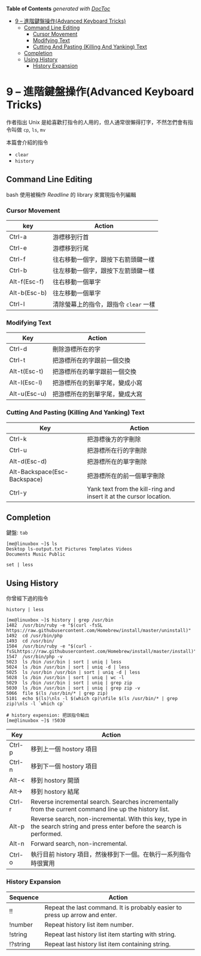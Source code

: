 <!-- START doctoc generated TOC please keep comment here to allow auto update -->
<!-- DON'T EDIT THIS SECTION, INSTEAD RE-RUN doctoc TO UPDATE -->
**Table of Contents**  *generated with [DocToc](https://github.com/thlorenz/doctoc)*

- [9 – 進階鍵盤操作(Advanced Keyboard Tricks)](#9--%E9%80%B2%E9%9A%8E%E9%8D%B5%E7%9B%A4%E6%93%8D%E4%BD%9Cadvanced-keyboard-tricks)
  - [Command Line Editing](#command-line-editing)
    - [Cursor Movement](#cursor-movement)
    - [Modifying Text](#modifying-text)
    - [Cutting And Pasting (Killing And Yanking) Text](#cutting-and-pasting-killing-and-yanking-text)
  - [Completion](#completion)
  - [Using History](#using-history)
    - [History Expansion](#history-expansion)

<!-- END doctoc generated TOC please keep comment here to allow auto update -->

# 9 – 進階鍵盤操作(Advanced Keyboard Tricks)

作者指出 Unix 是給喜歡打指令的人用的，但人通常很懶得打字，不然怎們會有指令叫做 `cp`, `ls`, `mv`

本篇會介紹的指令

- `clear`
- `history`

## Command Line Editing

bash 使用被稱作 _Readline_ 的 library 來實現指令列編輯

### Cursor Movement

key | Action
----|-------
Ctrl-a | 游標移到行首
Ctrl-e | 游標移到行尾
Ctrl-f | 往右移動一個字，跟按下右箭頭鍵一樣
Ctrl-b | 往左移動一個字，跟按下左箭頭鍵一樣
Alt-f(Esc-f) | 往右移動一個單字
Alt-b(Esc-b) | 往左移動一個單字
Ctrl-l | 清除螢幕上的指令，跟指令 `clear` 一樣

### Modifying Text

Key | Action
----|-------
Ctrl-d | 刪除游標所在的字
Ctrl-t | 把游標所在的字跟前一個交換
Alt-t(Esc-t) | 把游標所在的單字跟前一個交換
Alt-l(Esc-l) | 把游標所在的到單字尾，變成小寫
Alt-u(Esc-u) | 把游標所在的到單字尾，變成大寫

### Cutting And Pasting (Killing And Yanking) Text

Key | Action
----|-------
Ctrl-k | 把游標後方的字刪除
Ctrl-u | 把游標所在行的字刪除
Alt-d(Esc-d) | 把游標所在的單字刪除
Alt-Backspace(Esc-Backspace) | 把游標所在的前一個單字刪除
Ctrl-y | Yank text from the kill-ring and insert it at the cursor location.

## Completion

鍵盤: `tab`

```shell
[me@linuxbox ~]$ ls
Desktop ls-output.txt Pictures Templates Videos
Documents Music Public

set | less
```

## Using History

你曾經下過的指令

```shell
history | less

[me@linuxbox ~]$ history | grep /usr/bin
1482  /usr/bin/ruby -e "$(curl -fsSL https://raw.githubusercontent.com/Homebrew/install/master/uninstall)"
1492  cd /usr/bin/php
1493  cd /usr/bin/
1504  /usr/bin/ruby -e "$(curl -fsSLhttps://raw.githubusercontent.com/Homebrew/install/master/install)"
1547  /usr/bin/php -v
5023  ls /bin /usr/bin | sort | uniq | less
5024  ls /bin /usr/bin | sort | uniq -d | less
5025  ls /usr/bin /usr/bin | sort | uniq -d | less
5028  ls /bin /usr/bin | sort | uniq | wc -l
5029  ls /bin /usr/bin | sort | uniq | grep zip
5030  ls /bin /usr/bin | sort | uniq | grep zip -v
5066  file $(ls /usr/bin/* | grep zip)
5101  echo $(ls)\nls -l $(which cp)\nfile $(ls /usr/bin/* | grep zip)\nls -l `which cp`

# history expension: 把該指令輸出
[me@linuxbox ~]$ !5030
```

Key | Action
----|-------
Ctrl-p | 移到上一個 hostory 項目
Ctrl-n | 移到下一個 hostory 項目
Alt-< | 移到 hostory 開頭
Alt-> | 移到 hostory 結尾
Ctrl-r | Reverse incremental search. Searches incrementally from the current command line up the history list.
Alt-p | Reverse search, non-incremental. With this key, type in the search string and press enter before the search is performed.
Alt-n | Forward search, non-incremental.
Ctrl-o | 執行目前 history 項目，然後移到下一個。在執行一系列指令時很實用

### History Expansion

Sequence | Action
----|-------
!! | Repeat the last command. It is probably easier to press up arrow and enter.
!number | Repeat history list item number.
!string | Repeat last history list item starting with string.
!?string | Repeat last history list item containing string.